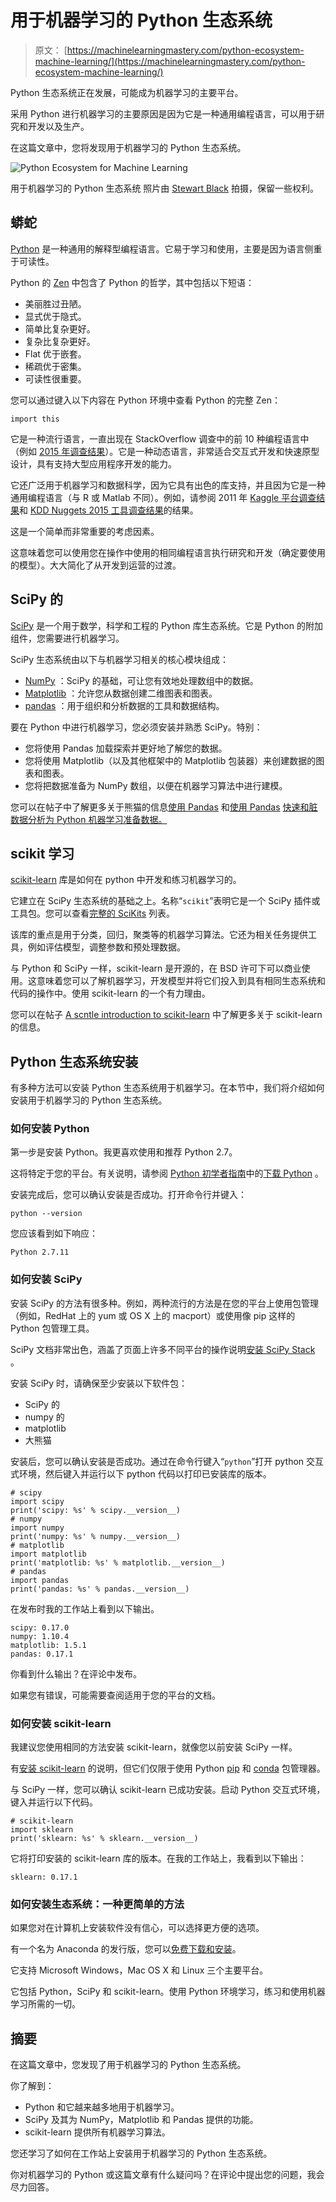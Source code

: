 # 用于机器学习的 Python 生态系统

> 原文： [https://machinelearningmastery.com/python-ecosystem-machine-learning/](https://machinelearningmastery.com/python-ecosystem-machine-learning/)

Python 生态系统正在发展，可能成为机器学习的主要平台。

采用 Python 进行机器学习的主要原因是因为它是一种通用编程语言，可以用于研究和开发以及生产。

在这篇文章中，您将发现用于机器学习的 Python 生态系统。

![Python Ecosystem for Machine Learning](img/6722b29a5e9b23802bc7fcaed7f651eb.jpg)

用于机器学习的 Python 生态系统
照片由 [Stewart Black](https://www.flickr.com/photos/s2ublack/6678407353/) 拍摄，保留一些权利。

## 蟒蛇

[Python](https://www.python.org/) 是一种通用的解释型编程语言。它易于学习和使用，主要是因为语言侧重于可读性。

Python 的 [Zen](https://en.wikipedia.org/wiki/Zen_of_Python) 中包含了 Python 的哲学，其中包括以下短语：

*   美丽胜过丑陋。
*   显式优于隐式。
*   简单比复杂更好。
*   复杂比复杂更好。
*   Flat 优于嵌套。
*   稀疏优于密集。
*   可读性很重要。

您可以通过键入以下内容在 Python 环境中查看 Python 的完整 Zen：

```
import this
```

它是一种流行语言，一直出现在 StackOverflow 调查中的前 10 种编程语言中（例如 [2015 年调查结果](http://stackoverflow.com/research/developer-survey-2015)）。它是一种动态语言，非常适合交互式开发和快速原型设计，具有支持大型应用程序开发的能力。

它还广泛用于机器学习和数据科学，因为它具有出色的库支持，并且因为它是一种通用编程语言（与 R 或 Matlab 不同）。例如，请参阅 2011 年 [Kaggle 平台调查结果](http://blog.kaggle.com/2011/11/27/kagglers-favorite-tools/)和 [KDD Nuggets 2015 工具调查结果](http://www.kdnuggets.com/polls/2015/analytics-data-mining-data-science-software-used.html)的结果。

这是一个简单而非常重要的考虑因素。

这意味着您可以使用您在操作中使用的相同编程语言执行研究和开发（确定要使用的模型）。大大简化了从开发到运营的过渡。

## SciPy 的

[SciPy](https://en.wikipedia.org/wiki/SciPy) 是一个用于数学，科学和工程的 Python 库生态系统。它是 Python 的附加组件，您需要进行机器学习。

SciPy 生态系统由以下与机器学习相关的核心模块组成：

*   [NumPy](http://www.numpy.org/) ：SciPy 的基础，可让您有效地处理数组中的数据。
*   [Matplotlib](http://matplotlib.org/) ：允许您从数据创建二维图表和图表。
*   [pandas](http://pandas.pydata.org/) ：用于组织和分析数据的工具和数据结构。

要在 Python 中进行机器学习，您必须安装并熟悉 SciPy。特别：

*   您将使用 Pandas 加载探索并更好地了解您的数据。
*   您将使用 Matplotlib（以及其他框架中的 Matplotlib 包装器）来创建数据的图表和图表。
*   您将把数据准备为 NumPy 数组，以便在机器学习算法中进行建模。

您可以在帖子中了解更多关于熊猫的信息[使用 Pandas](http://machinelearningmastery.com/prepare-data-for-machine-learning-in-python-with-pandas/) 和[使用 Pandas](http://machinelearningmastery.com/quick-and-dirty-data-analysis-with-pandas/) [快速和脏数据分析为 Python 机器学习准备数据。](http://machinelearningmastery.com/quick-and-dirty-data-analysis-with-pandas/)

## scikit 学习

[scikit-learn](http://scikit-learn.org/) 库是如何在 python 中开发和练习机器学习的。

它建立在 SciPy 生态系统的基础之上。名称“`scikit`”表明它是一个 SciPy 插件或工具包。您可以查看[完整的 SciKits](http://scikits.appspot.com/scikits) 列表。

该库的重点是用于分类，回归，聚类等的机器学习算法。它还为相关任务提供工具，例如评估模型，调整参数和预处理数据。

与 Python 和 SciPy 一样，scikit-learn 是开源的，在 BSD 许可下可以商业使用。这意味着您可以了解机器学习，开发模型并将它们投入到具有相同生态系统和代码的操作中。使用 scikit-learn 的一个有力理由。

您可以在帖子 [A scntle introduction to scikit-learn](http://machinelearningmastery.com/a-gentle-introduction-to-scikit-learn-a-python-machine-learning-library/) 中了解更多关于 scikit-learn 的信息。

## Python 生态系统安装

有多种方法可以安装 Python 生态系统用于机器学习。在本节中，我们将介绍如何安装用于机器学习的 Python 生态系统。

### 如何安装 Python

第一步是安装 Python。我更喜欢使用和推荐 Python 2.7。

这将特定于您的平台。有关说明，请参阅 [Python 初学者指南](https://wiki.python.org/moin/BeginnersGuide)中的[下载 Python](https://wiki.python.org/moin/BeginnersGuide/Download) 。

安装完成后，您可以确认安装是否成功。打开命令行并键入：

```
python --version
```

您应该看到如下响应：

```
Python 2.7.11
```

### 如何安装 SciPy

安装 SciPy 的方法有很多种。例如，两种流行的方法是在您的平台上使用包管理（例如，RedHat 上的 yum 或 OS X 上的 macport）或使用像 pip 这样的 Python 包管理工具。

SciPy 文档非常出色，涵盖了页面上许多不同平台的操作说明[安装 SciPy Stack](http://scipy.org/install.html) 。

安装 SciPy 时，请确保至少安装以下软件包：

*   SciPy 的
*   numpy 的
*   matplotlib
*   大熊猫

安装后，您可以确认安装是否成功。通过在命令行键入“`python`”打开 python 交互式环境，然后键入并运行以下 python 代码以打印已安装库的版本。

```
# scipy
import scipy
print('scipy: %s' % scipy.__version__)
# numpy
import numpy
print('numpy: %s' % numpy.__version__)
# matplotlib
import matplotlib
print('matplotlib: %s' % matplotlib.__version__)
# pandas
import pandas
print('pandas: %s' % pandas.__version__)
```

在发布时我的工作站上看到以下输出。

```
scipy: 0.17.0
numpy: 1.10.4
matplotlib: 1.5.1
pandas: 0.17.1
```

你看到什么输出？在评论中发布。

如果您有错误，可能需要查阅适用于您的平台的文档。

### 如何安装 scikit-learn

我建议您使用相同的方法安装 scikit-learn，就像您以前安装 SciPy 一样。

有[安装 scikit-learn](http://scikit-learn.org/stable/install.html) 的说明，但它们仅限于使用 Python [pip](https://en.wikipedia.org/wiki/Pip_(package_manager)) 和 [conda](http://conda.pydata.org/docs/) 包管理器。

与 SciPy 一样，您可以确认 scikit-learn 已成功安装。启动 Python 交互式环境，键​​入并运行以下代码。

```
# scikit-learn
import sklearn
print('sklearn: %s' % sklearn.__version__)
```

它将打印安装的 scikit-learn 库的版本。在我的工作站上，我看到以下输出：

```
sklearn: 0.17.1
```

### 如何安装生态系统：一种更简单的方法

如果您对在计算机上安装软件没有信心，可以选择更方便的选项。

有一个名为 Anaconda 的发行版，您可以[免费下载和安装](https://www.continuum.io/downloads)。

它支持 Microsoft Windows，Mac OS X 和 Linux 三个主要平台。

它包括 Python，SciPy 和 scikit-learn。使用 Python 环境学习，练习和使用机器学习所需的一切。

## 摘要

在这篇文章中，您发现了用于机器学习的 Python 生态系统。

你了解到：

*   Python 和它越来越多地用于机器学习。
*   SciPy 及其为 NumPy，Matplotlib 和 Pandas 提供的功能。
*   scikit-learn 提供所有机器学习算法。

您还学习了如何在工作站上安装用于机器学习的 Python 生态系统。

你对机器学习的 Python 或这篇文章有什么疑问吗？在评论中提出您的问题，我会尽力回答。